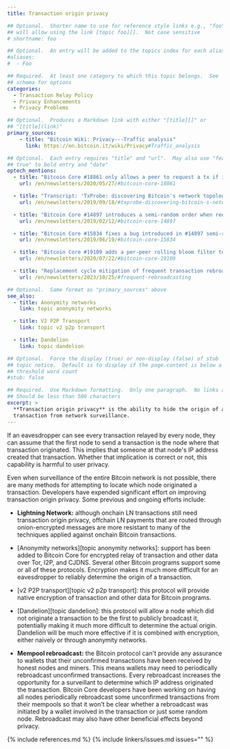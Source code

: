 ```yaml
---
title: Transaction origin privacy

## Optional.  Shorter name to use for reference style links e.g., "foo"
## will allow using the link [topic foo][].  Not case sensitive
# shortname: foo

## Optional.  An entry will be added to the topics index for each alias
#aliases:
#  - Foo

## Required.  At least one category to which this topic belongs.  See
## schema for options
categories:
  - Transaction Relay Policy
  - Privacy Enhancements
  - Privacy Problems

## Optional.  Produces a Markdown link with either "[title][]" or
## "[title](link)"
primary_sources:
    - title: "Bitcoin Wiki: Privacy---Traffic analysis"
      link: https://en.bitcoin.it/wiki/Privacy#Traffic_analysis

## Optional.  Each entry requires "title" and "url".  May also use "feature:
## true" to bold entry and "date"
optech_mentions:
  - title: "Bitcoin Core #18861 only allows a peer to request a tx if it informed that peer about the tx"
    url: /en/newsletters/2020/05/27/#bitcoin-core-18861

  - title: "Transcript: 'TxProbe: discovering Bitcoin's network topology using orphan transactions'"
    url: /en/newsletters/2019/09/18/#txprobe-discovering-bitcoin-s-network-topology-using-orphan-transactions

  - title: "Bitcoin Core #14897 introduces a semi-random order when requesting transactions"
    url: /en/newsletters/2019/02/12/#bitcoin-core-14897

  - title: "Bitcoin Core #15834 fixes a bug introduced in #14897 semi-random order for requesting transactions"
    url: /en/newsletters/2019/06/19/#bitcoin-core-15834

  - title: "Bitcoin Core #19109 adds a per-peer rolling bloom filter to track recent tx announcements"
    url: /en/newsletters/2020/07/22/#bitcoin-core-19109

  - title: "Replacement cycle mitigation of frequent transaction rebroadcasting with potential privacy reduction"
    url: /en/newsletters/2023/10/25/#frequent-rebroadcasting

## Optional.  Same format as "primary_sources" above
see_also:
  - title: Anonymity networks
    link: topic anonymity networks

  - title: V2 P2P Transport
    link: topic v2 p2p transport

  - title: Dandelion
    link: topic dandelion

## Optional.  Force the display (true) or non-display (false) of stub
## topic notice.  Default is to display if the page.content is below a
## threshold word count
#stub: false

## Required.  Use Markdown formatting.  Only one paragraph.  No links allowed.
## Should be less than 500 characters
excerpt: >
  **Transaction origin privacy** is the ability to hide the origin of a
  transaction from network surveillance.
---
```

If an eavesdropper can see every transaction relayed by every node, they
can assume that the first node to send a transaction is the node where
that transaction originated.  This implies that someone at that node's
IP address created that transaction.  Whether that implication is
correct or not, this capability is harmful to user privacy.

Even when surveillance of the entire Bitcoin network is not possible,
there are many methods for attempting to locate which node originated a
transaction.  Developers have expended significant effort on improving
transaction origin privacy.  Some previous and ongoing efforts include:

- **Lightning Network:** although onchain LN transactions still need
  transaction origin privacy, offchain LN payments that are routed
  through onion-encrypted messages are more resistant to many of the
  techniques applied against onchain Bitcoin transactions.

- [Anonymity networks][topic anonymity networks]: support has been added
  to Bitcoin Core for encrypted relay of transaction and other data over
  Tor, I2P, and CJDNS.  Several other Bitcoin programs support some or
  all of these protocols.  Encryption makes it much more difficult for
  an eavesdropper to reliably determine the origin of a transaction.

- [v2 P2P transport][topic v2 p2p transport]: this protocol will provide
  native encryption of transaction and other data for Bitcoin programs.

- [Dandelion][topic dandelion]: this protocol will allow a node which
  did not originate a transaction to be the first to publicly broadcast
  it, potentially making it much more difficult to determine the actual
  origin.  Dandelion will be much more effective if it is combined with
  encryption, either naively or through anonymity networks.

- **Mempool rebroadcast:** the Bitcoin protocol can't provide any
  assurance to wallets that their unconfirmed transactions have been received
  by honest nodes and miners.  This means wallets may need to
  periodically rebroadcast unconfirmed transactions.  Every rebroadcast
  increases the opportunity for a surveillant to determine which IP
  address originated the transaction.  Bitcoin Core developers have been
  working on having all nodes periodically rebroadcast some unconfirmed
  transactions from their mempools so that it won't be clear whether a
  rebroadcast was initiated by a wallet involved in the transaction or
  just some random node.  Rebroadcast may also have other beneficial
  effects beyond privacy.

{% include references.md %}
{% include linkers/issues.md issues="" %}
